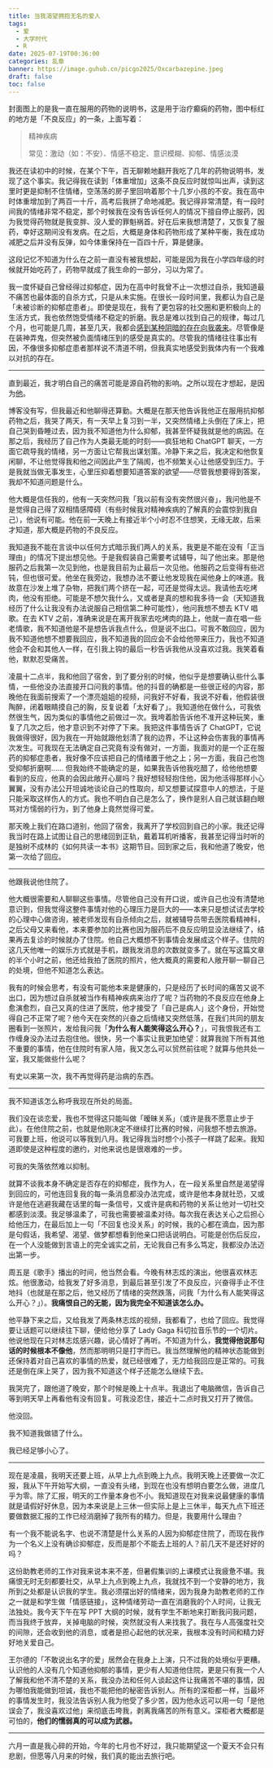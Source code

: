 ```yaml
---
title: 当我渴望拥抱无名的爱人
tags:
  - 爱
  - 大学时代
  - R
date: 2025-07-19T00:36:00
categories: 乱章
banner: https://image.guhub.cn/picgo2025/Oxcarbazepine.jpeg
draft: false
toc: false
---
```


封面图上的是我一直在服用的药物的说明书，这是用于治疗癫痫的药物，图中标红的地方是「不良反应」的一条，上面写着：

> 精神疾病
> 
> 常见：激动（如：不安）、情感不稳定、意识模糊、抑郁、情感淡漠

<!--more-->

我还在读初中的时候，在某个下午，百无聊赖地翻开我吃了几年的药物说明书，发现了这个事实。我记得我在读到「体重增加」这条不良反应时就惊叫出声，读到这里时更是抑制不住情绪，空荡荡的房子里回响着那个十几岁小孩的不安。我在高中时体重增加到了两百一十斤，高考后我拼了命地减肥。我记得非常清楚，有一段时间我的情绪非常不稳定，那个时候我在没有告诉任何人的情况下擅自停止服药，因为我觉得药物就是我变胖、没人爱的罪魁祸首。好在后来我想清楚了，又恢复了服药，幸好这期间没有发病。在之后，大概是身体和药物形成了某种平衡，我在成功减肥之后并没有反弹，如今体重保持在一百四十斤，算是健康。

这段记忆不知道为什么在之前一直没有被我想起，可能是因为我在小学四年级的时候就开始吃药了，药物早就成了我生命的一部分，习以为常了。

我一度怀疑自己曾经得过抑郁症，因为在高中时我曾不止一次想过自杀，我知道最不痛苦也最体面的自杀方式，只是从未实施。在很长一段时间里，我都认为自己是「未被诊断的抑郁症患者」。即使是现在，我有了更包容的社交圈和更积极向上的生活方式，我也依然饱受情绪不稳定的折磨。我总是难以找到自己的规律，每过几个月，也可能是几周，甚至几天，我都会[感到某种阴暗的存在向我袭来](/posts/用文字埋葬自己/)。尽管像是在装神弄鬼，但突然被负面情绪压到的感受是真实的。尽管我的情绪往往事出有因，不像很多抑郁症患者那样说不清道不明，但我真实地感受到我体内有一个我难以对抗的存在。

---

直到最近，我才明白自己的痛苦可能是源自药物的影响。之所以现在才想起，是因为[他](/posts/不要把我从你的记忆里抹去/)。

博客没有写，但我最近和他聊得还算勤。大概是在那天他告诉我他正在服用抗抑郁药物之后，我哭了两天，有一天早上复习到一半，又突然情绪上头倒在了床上，把自己哭到昏睡过去，因为我不知道他为什么抑郁，我甚至怀疑我就是他的病因。在那之后，我经历了自己作为人类最无能的时刻——疯狂地和 ChatGPT 聊天，一方面它疏导我的情绪，另一方面让它帮我出谋划策。冷静下来之后，我决定和他恢复闲聊，不让他觉得我和他之间因此产生了隔阂，也不频繁关心让他感受到压力。于是我就当做无事发生，心里压抑着想要知道答案的欲望——尽管我想要得到答案，我却不知道问题是什么。

他大概是信任我的，他有一天突然问我「我以前有没有突然很兴奋」，我问他是不是觉得自己得了双相情感障碍（有些时候我对精神疾病的了解真的会震惊到我自己），他说有可能。他在前一天晚上有接近半个小时忍不住想笑，无缘无故，后来才知道，那大概是药物的不良反应。

我知道我不能在言谈中以任何方式暗示我们两人的关系，我更是不能在没有「正当理由」的情况下提出想见他。于是我假装自己需要考试辅导，叫了他出来。那是他服药之后我第一次见到他，也是我目前为止最后一次见他。他服药之后变得有些迟钝，但也很可爱。他坐在我旁边，我想办法不要让他发现我在闻他身上的味道。我故意在沙发上堆了杂物，把我们两个挤在一起，可还是觉得太远。我请他去吃烤肉，他没有拒绝。可能是不想欠我什么，又或者是真的想和我多待一会（天知道我经历了什么让我没有办法说服自己相信第二种可能性），他问我想不想去 KTV 唱歌。在去 KTV 之前，准确来说是在离开我家去吃烤肉的路上，他就一直在唱一些老情歌，我不知道他是不是想告诉我点什么，但是说不出口。可我不敢回应，因为我不知道他想不想要我回应，我不知道我的回应会不会给他带来压力，我也不知道他会不会和其他人一样，在引我上钩的最后一秒告诉我他从没喜欢过我。我笑着看他，默默忍受痛苦。

凌晨十二点半，我和他回了宿舍，到了要分别的时候，他似乎是想要确认些什么事情，一些他没办法直接开口问我的事情。他的抖音的确都是一些很正经的内容，那晚他在我面前搜索了一个漂亮姐姐的视频，问我好不好看，我说不好看，他假装很陶醉，闭着眼睛摸自己的胸，反复说着「太好看了」。我知道他在做什么，可我依然很生气，因为类似的事情他之前做过一次。我垮着脸告诉他不准开这种玩笑，重复了几次之后，他才意识到不对停了下来。我把这件事情告诉了 ChatGPT，它说我做得很好，因为我在一开始就跟他划清了我的边界，不让这种会伤害我的事情再次发生。可我现在无法确定自己究竟有没有做对，一方面，我面对的是一个正在服药的抑郁症患者，我好像不应该把自己的情绪置于他之上；另一方面，我自己也饱受抑郁折磨啊…… 但我始终不能确定的是，如果我告诉他我吃醋了，给他他想要看到的反应，他真的会因此敞开心扉吗？我好想轻轻抱住他，因为他活得那样小心翼翼，没有办法公开坦诚地谈论自己的性取向，却又想要试探意中人的想法，于是只能采取这样伤人的方式。我也不明白自己是怎么了，换作是别人自己就该翻白眼骂对方懦弱的行为，到了他身上竟然觉得可爱。

那天晚上我们在路口道别，他回了宿舍，我离开了学校回到自己的小家。我还记得我当时在路上试图让自己的思绪回到正轨，戴着耳机听播客，我甚至记得当时听的是独树不成林的《如何共读一本书》这期节目。回到家之后，我和他道了晚安，他第一次给了回应。

---

他跟我说他住院了。

他大概很需要和人聊聊这些事情。尽管他自己没有开口说，或许自己也没有清楚地意识到，但我觉得这整件事情对他的心理压力是巨大的——本来只是想试试去学校的心理中心做咨询，被老师发现有自杀倾向之后，就被辅导员带去医院看精神科，之后父母又来看他，本来要参加的比赛也因为服药后不良反应明显没法继续了，结果再去复诊的时候就办了住院。他自己大概想不到事情会发展成这个样子。住院的这几天他唯一的娱乐方式就是手机，跟我发消息的次数就变多了。就在写这篇文章的半个小时之前，他还给我拍了医院的照片，他大概真的需要和人敞开聊一聊自己的处境，但他不知道怎么表达。

我有的时候会思考，有没有可能他本来是健康的，只是经历了长时间的痛苦又说不出口，因为想过自杀就被当作有精神疾病来治疗了呢？当药物的不良反应在他身上愈演愈烈，自己又真的住进了医院，他才接受了「自己是病人」这个身份，开始觉得自己不正常了呢？他今天在突然的兴奋之后情绪又突然低落，在我们共同的朋友圈看到一张照片，发给我问我「**为什么有人能笑得这么开心？**」，可我恨我还有工作缠身没办法过去抱住他。很快，另一个事实让我更加绝望：就算我抛下所有其他不重要的事情，他在住院时有家人陪，我又怎么可以贸然前往呢？就算与他共处一室，我又能做些什么呢？

有史以来第一次，我不再觉得药是治病的东西。

---

我不知道该怎么称呼我现在所处的局面。

我们没在谈恋爱，我也不觉得这只能叫做「暧昧关系」（或许是我不愿意止步于此）。在他住院之前，也就是他刚决定不继续打比赛的时候，问我想不想去旅游。可我要上班，他说可以等我到八月。我记得我当时想个小孩子一样跳了起来。我知道即使是这种程度的邀约，对他来说也是很艰难的一步。

可我的失落依然难以抑制。

就算不谈我本身不确定是否存在的抑郁症，我作为人，在一段关系里自然是渴望得到回应的，可他连回复我的每一条消息都没办法完成，或许是他本身就社恐，又或许是他在逃避我藏在话里的每一条信号，又或许是病和药物的关系让他对一切社交都感到淡漠。我足够温柔了，可我也需要被温柔对待。每次我在表达关心之后担心给他压力，在最后加上一句「不回复也没关系」的时候，我的心都在滴血，因为那是句假话，我希望、渴望、做梦都想看到他亲口把话说明白。可能是创伤后反应，在一个人没能做到言语上的完全诚实之前，无论我自己有多么笃定，我都没办法迈出第一步。

周五是《歌手》播出的时间，他当然会看。今晚有林志炫的演出，他很喜欢林志炫。他很激动，给我发了好多消息，到最后甚至引发了不良反应，兴奋得手止不住地抖（也就是在那之后，他又经历了情绪的突然跌落，问我「为什么有人能笑得这么开心？」）。**我痛恨自己的无能，因为我完全不知道该怎么办。**

他平静下来之后，又给我发了两条林志炫的视频，我都看了，也给了回应。我觉得要让话题可以继续往下聊，便给他分享了 Lady Gaga 科切拉音乐节的一个切片。他说他现在只对林志炫感兴趣，说心情好了再听。不知道为什么，**我觉得他说那句话的时候根本不像他**，然而那明明只是打字而已。我当然理解他的精神状态能做到还保持着对自己喜欢的事情的热爱，就已经很难了，无力给我回应是正常的。可我还是倒在床上哭了，因为我不知道这个样子还能怎么继续下去。

我哭完了，跟他道了晚安，那个时候是晚上十点半。我退出了电脑微信，告诉自己等到明天早上再看他有没有回复。可我没忍住，接近十二点时我又打开了微信。

他没回。

我不知道我做错了什么。

我已经足够小心了。

---

现在是凌晨，我明天还要上班，从早上九点到晚上九点。我明天晚上还要做一次汇报，我从下午开始写大纲，一直没有头绪，到现在也没有想明白要怎么做，进度几乎为零。除了汇报，明天的工作量本身也不小。我知道现在对我来说最健康的事情就是请假好好休息，因为本来说是上三休一但实际上是上三休半，每天九点下班还要做数据汇报的工作已经消磨掉了我所有的精力。但是，我要用什么理由？

有一个我不能说名字、也说不清楚是什么关系的人因为抑郁症住院了，而现在我作为一个名义上没有确诊抑郁症，反而是那个不能去上班的人？前几天不是还好好的吗？

这份助教老师的工作对我来说本来不差，但暑假集训的上课模式让我疲惫不堪。我痛恨无时无刻都要社交，从早上九点到晚上九点，我就找不到一个安静的地方，我所到之处都是认识我的学生。我必须摆出好的情绪来，因为我身为助教老师的工作之一就是和学生做「情感链接」，这种情绪劳动一直在消磨我的个人时间，让我无法独处。我今天下午在写 PPT 大纲的时候，就有学生不断地来打断我问我问题，而当我终于放弃，关掉电脑的时候，突然就没有人来找我了。我在与人高强度社交的间隙，还会收到他的消息，或者是担心起他的状况来，我根本没有时间和精力好好地关爱自己。

王尔德的「不敢说出名字的爱」居然会在我身上上演，只不过我的处境似乎更糟。认识他的人没有几个知道他抑郁的事情，更少有人知道他住院，更是只有我一个人了解我和他不清不楚的关系，我没办法和任何人谈起这件让我痛苦不堪的事情，因为哪怕我能做到坦诚，我也不能把他的秘密告诉别人。所有的深柜都一样，当最坏的事情发生时，我没法告诉别人我为他受了多少苦，因为他永远可以用一句「是他误会了，我没喜欢过他」来彻底击垮我，剥离我痛苦的所有意义。深柜者大概都是可怕的，**他们的懦弱真的可以成为武器。**

---

六月一直是我心碎的开始，今年的七月也不好过，我只能期望这一个夏天不会只有悲剧，但愿等八月来的时候，我们真的能出去旅行吧。
